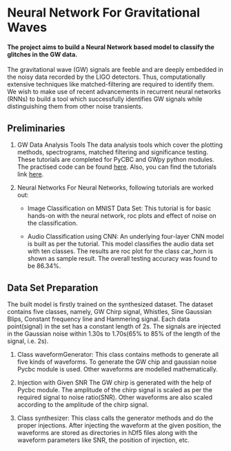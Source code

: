 # Neural Network For Gravitational Waves
#### The project aims to build a Neural Network based model to classify the glitches in the GW data.

The gravitational wave (GW) signals are feeble and are deeply embedded in the noisy data recorded by the LIGO detectors. Thus, computationally extensive techniques like matched-filtering are required to identify them. We wish to make use of recent advancements in recurrent neural networks (RNNs) to build a tool which successfully identifies GW signals while distinguishing them from other noise transients.

## Preliminaries 

1. GW Data Analysis Tools
The data analysis tools which cover the plotting methods, spectrograms, matched filtering and significance testing. These tutorials are completed for PyCBC and GWpy python modules. The practised code can be found [here](https://github.com/Chaitany1729/trac2019/tree/master/ligo_tutorials). Also, you can find the tutorials link [here](https://github.com/gwastro/PyCBC-Tutorials).

2. Neural Networks
For Neural Networks, following tutorials are worked out:

    * Image Classification on MNIST Data Set: This tutorial is for basic hands-on with the neural network, roc plots and effect of noise on the classification.

    * Audio Classification using CNN: An underlying four-layer CNN model is built as per the tutorial. This model classifies the audio data set with ten classes. The results are roc plot for the class car_horn is shown as sample result. The overall testing accuracy was found to be 86.34%.
    
## Data Set Preparation

The built model is firstly trained on the synthesized dataset. The dataset contains five classes, namely, GW Chirp signal, Whistles, Sine Gaussian Blips, Constant frequency line and Hammering signal. Each data point(signal) in the set has a constant length of 2s. The signals are injected in the Gaussian noise within 1.30s to 1.70s(65% to 85% of the length of the signal, i.e. 2s). 

1. Class waveformGenerator:
This class contains methods to generate all five kinds of waveforms. To generate the GW chip and gaussian noise Pycbc module is used. Other waveforms are modelled mathematically.

2. Injection with Given SNR
The GW chirp is generated with the help of Pycbc module. The amplitude of the chirp signal is scaled as per the required signal to noise ratio(SNR). Other waveforms are also scaled according to the amplitude of the chirp signal.

3. Class synthesizer:
This class calls the generator methods and do the proper injections. After injecting the waveform at the given position, the waveforms are stored as directories in hDf5 files along with the waveform parameters like SNR, the position of injection, etc.


